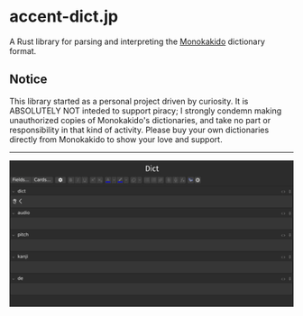 # accent-dict.jp
A Rust library for parsing and interpreting the [Monokakido](https://www.monokakido.jp/en/dictionaries/app/) dictionary format.

## Notice

This library started as a personal project driven by curiosity.
It is ABSOLUTELY NOT inteded to support piracy;
I strongly condemn making unauthorized copies of Monokakido's dictionaries,
and take no part or responsibility in that kind of activity.
Please buy your own dictionaries directly from Monokakido to show your love and support.

------

![Anki](media/anki.gif)
